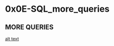 # 0x0E-SQL_more_queries

## MORE QUERIES

[alt text](https://s3.amazonaws.com/intranet-projects-files/holbertonschool-higher-level_programming+/274/66988091.jpg)
